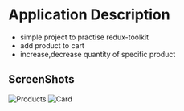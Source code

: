 # Application Description
- simple project to practise redux-toolkit 
- add product to cart
- increase,decrease quantity of specific product

## ScreenShots
![Products](https://github.com/AbdallahRagab7/redux-toolkit/assets/91810306/34476978-ff72-4254-a534-cf34be055707)
![Card](https://github.com/AbdallahRagab7/redux-toolkit/assets/91810306/273a97cc-b91d-4bb2-8aa9-9a0f5fc70305)

